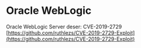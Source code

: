 # Oracle WebLogic

Oracle WebLogic Server deser: CVE-2019-2729 [https://github.com/ruthlezs/CVE-2019-2729-Exploit](https://github.com/ruthlezs/CVE-2019-2729-Exploit)
